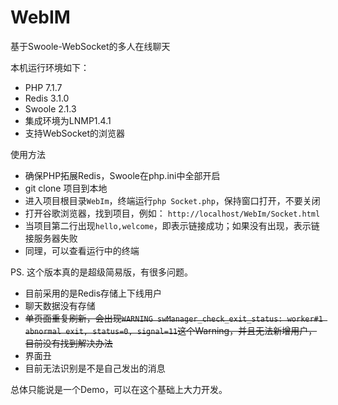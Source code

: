 # WebIM
基于Swoole-WebSocket的多人在线聊天

本机运行环境如下：
* PHP 7.1.7
* Redis 3.1.0
* Swoole 2.1.3
* 集成环境为LNMP1.4.1
* 支持WebSocket的浏览器

使用方法
* 确保PHP拓展Redis，Swoole在php.ini中全部开启
* git clone 项目到本地
* 进入项目根目录`WebIm`，终端运行`php Socket.php`，保持窗口打开，不要关闭
* 打开谷歌浏览器，找到项目，例如：
`http://localhost/WebIm/Socket.html`
* 当项目第二行出现`hello,welcome`，即表示链接成功；如果没有出现，表示链接服务器失败
* 同理，可以查看运行中的终端

PS. 这个版本真的是超级简易版，有很多问题。
* 目前采用的是Redis存储上下线用户
* 聊天数据没有存储
* ~~单页面重复刷新，会出现`WARNING swManager_check_exit_status: worker#1 abnormal exit, status=0, signal=11`这个Warning，并且无法新增用户，目前没有找到解决办法~~
* 界面丑
* 目前无法识别是不是自己发出的消息

总体只能说是一个Demo，可以在这个基础上大力开发。

